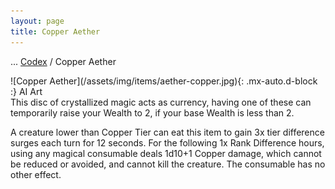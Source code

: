 ```yaml
---
layout: page
title: Copper Aether
---
```

<span class="breadcrumbs" markdown="1">... [Codex](/codex) / Copper Aether</span>

<div markdown="1">
![Copper Aether](/assets/img/items/aether-copper.jpg){: .mx-auto.d-block :}
<span class="ai-img">AI Art</span>
</div>
This disc of crystallized magic acts as currency, having one of these can temporarily raise your Wealth to 2, if your base Wealth is less than 2.

A creature lower than Copper Tier can eat this item to gain 3x tier difference surges each turn for 12 seconds. For the following 1x Rank Difference hours, using any magical consumable deals 1d10+1 Copper damage, which cannot be reduced or avoided, and cannot kill the creature. The consumable has no other effect.